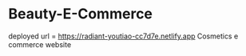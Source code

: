 # Beauty-E-Commerce
deployed url = https://radiant-youtiao-cc7d7e.netlify.app
Cosmetics e commerce website
